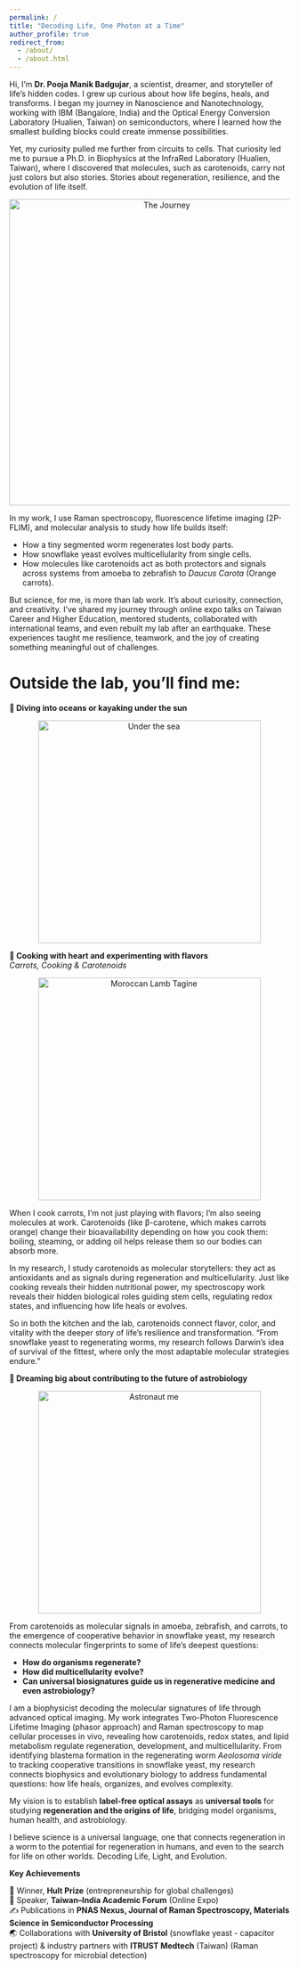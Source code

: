 ```yaml
---
permalink: /
title: "Decoding Life, One Photon at a Time"
author_profile: true
redirect_from: 
  - /about/
  - /about.html
---
```

Hi, I’m **Dr. Pooja Manik Badgujar**, a scientist, dreamer, and storyteller of life’s hidden codes. I grew up curious about how life begins, heals, and transforms. I began my journey in Nanoscience and Nanotechnology, working with IBM (Bangalore, India) and the Optical Energy Conversion Laboratory (Hualien, Taiwan) on semiconductors, where I learned how the smallest building blocks could create immense possibilities.  

Yet, my curiosity pulled me further from circuits to cells. That curiosity led me to pursue a Ph.D. in Biophysics at the InfraRed Laboratory (Hualien, Taiwan), where I discovered that molecules, such as carotenoids, carry not just colors but also stories. Stories about regeneration, resilience, and the evolution of life itself.  

<p align="center">
  <img src="/pooja/images/The%20Journey.jpg" alt="The Journey" width="550">
</p>

In my work, I use Raman spectroscopy, fluorescence lifetime imaging (2P-FLIM), and molecular analysis to study how life builds itself:  
- How a tiny segmented worm regenerates lost body parts.  
- How snowflake yeast evolves multicellularity from single cells.  
- How molecules like carotenoids act as both protectors and signals across systems from amoeba to zebrafish to *Daucus Carota* (Orange carrots).  

But science, for me, is more than lab work. It’s about curiosity, connection, and creativity. I’ve shared my journey through online expo talks on Taiwan Career and Higher Education, mentored students, collaborated with international teams, and even rebuilt my lab after an earthquake. These experiences taught me resilience, teamwork, and the joy of creating something meaningful out of challenges.  


Outside the lab, you’ll find me:
===============================

**🌊 Diving into oceans or kayaking under the sun** 
<p align="center">
  <img src="/pooja/images/under%20the%20sea.png" alt="Under the sea" width="400">
</p>

**🍲 Cooking with heart and experimenting with flavors**  
*Carrots, Cooking & Carotenoids*   

<p align="center">
  <img src="/pooja/images/Carrots,%20Cooking%20and%20Carotenoids.jpg" alt="Moroccan Lamb Tagine" width="400">
</p>

When I cook carrots, I’m not just playing with flavors; I’m also seeing molecules at work. Carotenoids (like β-carotene, which makes carrots orange) change their bioavailability depending on how you cook them: boiling, steaming, or adding oil helps release them so our bodies can absorb more.  

In my research, I study carotenoids as molecular storytellers: they act as antioxidants and as signals during regeneration and multicellularity. Just like cooking reveals their hidden nutritional power, my spectroscopy work reveals their hidden biological roles guiding stem cells, regulating redox states, and influencing how life heals or evolves.  

So in both the kitchen and the lab, carotenoids connect flavor, color, and vitality with the deeper story of life’s resilience and transformation. “From snowflake yeast to regenerating worms, my research follows Darwin’s idea of survival of the fittest, where only the most adaptable molecular strategies endure.”  

**🚀 Dreaming big about contributing to the future of astrobiology** 
<p align="center">
  <img src="/pooja/images/Astronaut%20me.jpg" alt="Astronaut me" width="400">
</p>

From carotenoids as molecular signals in amoeba, zebrafish, and carrots, to the emergence of cooperative behavior in snowflake yeast, my research connects molecular fingerprints to some of life’s deepest questions:  

- **How do organisms regenerate?**  
- **How did multicellularity evolve?**
- **Can universal biosignatures guide us in regenerative medicine and even astrobiology?**  

I am a biophysicist decoding the molecular signatures of life through advanced optical imaging. My work integrates Two-Photon Fluorescence Lifetime Imaging (phasor approach) and Raman spectroscopy to map cellular processes in vivo, revealing how carotenoids, redox states, and lipid metabolism regulate regeneration, development, and multicellularity. From identifying blastema formation in the regenerating worm *Aeolosoma viride* to tracking cooperative transitions in snowflake yeast, my research connects biophysics and evolutionary biology to address fundamental questions: how life heals, organizes, and evolves complexity.  

My vision is to establish **label-free optical assays** as **universal tools** for studying **regeneration and the origins of life**, bridging model organisms, human health, and astrobiology.  

I believe science is a universal language, one that connects regeneration in a worm to the potential for regeneration in humans, and even to the search for life on other worlds. Decoding Life, Light, and Evolution.  

**Key Achievements**  

🏅 Winner, **Hult Prize** (entrepreneurship for global challenges)  
🎤 Speaker, **Taiwan–India Academic Forum** (Online Expo)  
✍️ Publications in **PNAS Nexus, Journal of Raman Spectroscopy, Materials Science in Semiconductor Processing**  
🌏 Collaborations with **University of Bristol** (snowflake yeast - capacitor project) & industry partners with **ITRUST Medtech** (Taiwan) (Raman spectroscopy for microbial detection)  
